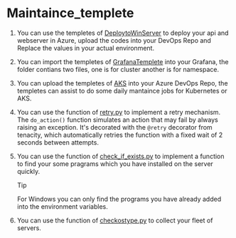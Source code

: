 # Maintaince_templete




1. You can use the templetes of [DeploytoWinServer](DeploytoWinServer) to deploy your api and webserver in Azure, upload the codes into your DevOps Repo and Replace the values in your actual environment.

2. You can import the templetes of [GrafanaTemplete](GrafanaTemplete) into your Grafana, the folder contians two files, one is for cluster another is for namespace.

3. You can upload the templetes of [AKS](AKS) into your Azure DevOps Repo, the templetes can assist to do some daily mantaince jobs for Kubernetes or AKS.

4. You can use the function of [retry.py](/function/retry.py) to implement a retry mechanism. The `do_action()` function simulates an action that may fail by always raising an exception. It's decorated with the `@retry` decorator from tenacity, which automatically retries the function with a fixed wait of 2 seconds between attempts.

5. You can use the function of [check_if_exists.py](/function/check_if_exists.py) to implement a function to find your some pragrams which you have installed on the server quickly.
   > [!TIP]
   > For Windows you can only find the programs you have already added into the environment variables.

6. You can use the function of [checkostype.py](/function/checkostype.py) to collect your fleet of servers.
